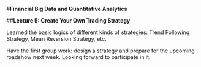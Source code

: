 #**Financial Big Data and Quantitative Analytics**

##**Lecture 5: Create Your Own Trading Strategy**

Learned the basic logics of different kinds of strategies: Trend Following Strategy, Mean Reversion Strategy, etc.

Have the first group work: design a strategy and prepare for the upcoming roadshow next week. Looking forward to participate in it.
